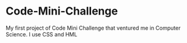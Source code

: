 # Code-Mini-Challenge
My first project of Code Mini Challenge that ventured me in Computer Science. I use CSS and HML
